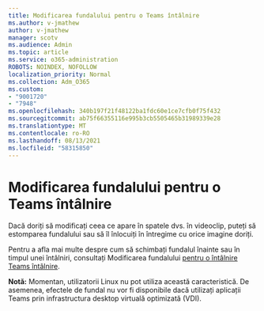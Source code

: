 ```yaml
---
title: Modificarea fundalului pentru o Teams întâlnire
ms.author: v-jmathew
author: v-jmathew
manager: scotv
ms.audience: Admin
ms.topic: article
ms.service: o365-administration
ROBOTS: NOINDEX, NOFOLLOW
localization_priority: Normal
ms.collection: Adm_O365
ms.custom:
- "9001720"
- "7948"
ms.openlocfilehash: 340b197f21f48122ba1fdc60e1ce7cfb0f75f432
ms.sourcegitcommit: ab75f66355116e995b3cb5505465b31989339e28
ms.translationtype: MT
ms.contentlocale: ro-RO
ms.lasthandoff: 08/13/2021
ms.locfileid: "58315850"
---
```

# <a name="change-your-background-for-a-teams-meeting"></a>Modificarea fundalului pentru o Teams întâlnire

Dacă doriți să modificați ceea ce apare în spatele dvs. în videoclip, puteți să estomparea fundalului sau să îl înlocuiți în întregime cu orice imagine doriți.

Pentru a afla mai multe despre cum să schimbați fundalul înainte sau în timpul unei întâlniri, consultați Modificarea fundalului [pentru o întâlnire Teams întâlnire](https://support.microsoft.com/office/change-your-background-for-a-teams-meeting-f77a2381-443a-499d-825e-509a140f4780).

**Notă:** Momentan, utilizatorii Linux nu pot utiliza această caracteristică. De asemenea, efectele de fundal nu vor fi disponibile dacă utilizați aplicații Teams prin infrastructura desktop virtuală optimizată (VDI).
